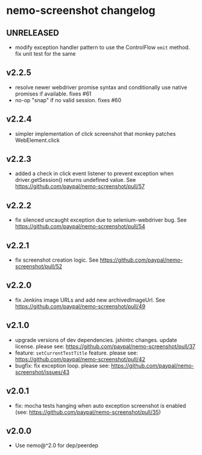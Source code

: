 # nemo-screenshot changelog

## UNRELEASED

* modify exception handler pattern to use the ControlFlow `emit` method. fix unit test for the same

## v2.2.5

* resolve newer webdriver promise syntax and conditionally use native promises if available. fixes #61 
* no-op "snap" if no valid session. fixes #60

## v2.2.4 

* simpler implementation of click screenshot that monkey patches WebElement.click

## v2.2.3

* added a check in click event listener to prevent exception when driver.getSession() returns undefined value. See https://github.com/paypal/nemo-screenshot/pull/57

## v2.2.2

* fix silenced uncaught exception due to selenium-webdriver bug. See https://github.com/paypal/nemo-screenshot/pull/54

## v2.2.1

* fix screenshot creation logic. See https://github.com/paypal/nemo-screenshot/pull/52

## v2.2.0

* fix Jenkins image URLs and add new archivedImageUrl. See https://github.com/paypal/nemo-screenshot/pull/49

## v2.1.0

* upgrade versions of dev dependencies. jshintrc changes. update license. please see: https://github.com/paypal/nemo-screenshot/pull/37
* feature: `setCurrentTestTitle` feature. please see: https://github.com/paypal/nemo-screenshot/pull/42
* bugfix: fix exception loop. please see: https://github.com/paypal/nemo-screenshot/issues/43

## v2.0.1

* fix: mocha tests hanging when auto exception screenshot is enabled (see: https://github.com/paypal/nemo-screenshot/pull/35)

## v2.0.0

* Use nemo@^2.0 for dep/peerdep
